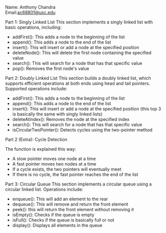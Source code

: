 Name: Anthony Chandra  
Email:ac68801@usc.edu

Part 1: Singly Linked List
This section implements a singly linked list with basic operations, including:

- addFirst(): This adds a node to the beginning of the list
- append(): This adds a node to the end of the list
- insert(): This will insert or add a node at the specified position
- deleteNode(): This will delete the first node containing the specified value
- search(): This will search for a node that has that specific value
- pop(): Removes the first node's value

Part 2: Doubly Linked List
This section builds a doubly linked list, which supports efficient operations at both ends using head and tail pointers. Supported operations include:

- addFirst(): This adds a node to the beginning of the list
- append(): This adds a node to the end of the list
- insert(): This will insert or add a node at the specified position
  (this top 3 is basically the same with singly linked lists)
- deleteAtIndex(): Removes the node at the specified index
- search(): This will search for a node that has that specific value
- isCircularTwoPointer(): Detects cycles using the two-pointer method

Part 2 (Extra): Cycle Detection

The function is explained this way:
- A slow pointer moves one node at a time
- A fast pointer moves two nodes at a time
- If a cycle exists, the two pointers will eventually meet
- If there is no cycle, the fast pointer reaches the end of the list

Part 3: Circular Queue
This section implements a circular queue using a circular linked list. Operations include:

- enqueue(): This will add an element to the rear
- dequeue(): This will remove and return the front element
- peek(): this will return the front element without removing it
- isEmpty(): Checks if the queue is empty
- isFull(): Checks if the queue is basically full or not
- display(): Displays all elements in the queue


